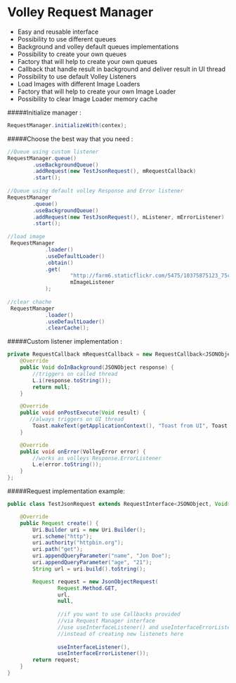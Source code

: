 Volley Request Manager
======================

 - Easy and reusable interface
 - Possibility to use different queues
 - Background and volley default queues implementations
 - Possibility to create your own queues
 - Factory that will help to create your own queues
 - Callback that handle result in background and deliver result in UI thread
 - Possibility to use default Volley Listeners
 - Load Images with different Image Loaders
 - Factory that will help to create your own Image Loader
 - Possibility to clear Image Loader memory cache

#####Initialize manager :
```java
RequestManager.initializeWith(contex);
```

#####Choose the best way that you need :

```java
//Queue using custom listener
RequestManager.queue()
        .useBackgroundQueue()
        .addRequest(new TestJsonRequest(), mRequestCallback)
        .start();
        
//Queue using default volley Response and Error listener
RequestManager
        .queue()
        .useBackgroundQueue()
        .addRequest(new TestJsonRequest(), mListener, mErrorListener)
        .start();
        
//load image
 RequestManager
            .loader()
            .useDefaultLoader()
            .obtain()
            .get(
                    "http://farm6.staticflickr.com/5475/10375875123_75ce3080c6_b.jpg",
                    mImageListener
            );
            
//clear chache
 RequestManager
            .loader()
            .useDefaultLoader()
            .clearCache();        
```

#####Custom listener implementation :
```java
private RequestCallback mRequestCallback = new RequestCallback<JSONObject, Void>() {
    @Override
    public Void doInBackground(JSONObject response) {
        //triggers on called thread
        L.i(response.toString());
        return null;
    }

    @Override
    public void onPostExecute(Void result) {
       //always triggers on UI thread
        Toast.makeText(getApplicationContext(), "Toast from UI", Toast.LENGTH_SHORT).show();
    }

    @Override
    public void onError(VolleyError error) {
        //works as volleys Response.ErrorListener
        L.e(error.toString());
    }
};
```

#####Request implementation example:
```java
public class TestJsonRequest extends RequestInterface<JSONObject, Void> {

    @Override
    public Request create() {
        Uri.Builder uri = new Uri.Builder();
        uri.scheme("http");
        uri.authority("httpbin.org");
        uri.path("get");
        uri.appendQueryParameter("name", "Jon Doe");
        uri.appendQueryParameter("age", "21");
        String url = uri.build().toString();

        Request request = new JsonObjectRequest(
                Request.Method.GET,
                url,
                null,
                
                //if you want to use Callbacks provided
                //via Request Manager interface
                //use useInterfaceListener() and useInterfaceErrorListener()
                //instead of creating new listenets here
                
                useInterfaceListener(),
                useInterfaceErrorListener());
        return request;
    }
}
```

